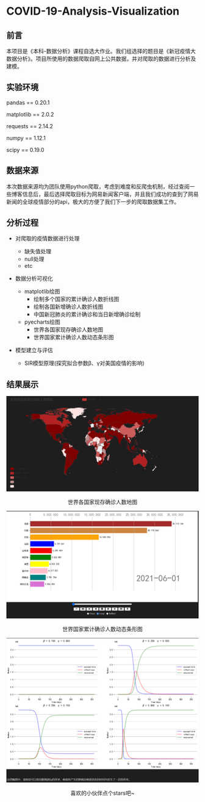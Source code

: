 # COVID-19-Analysis-Visualization

## 前言

本项目是《本科-数据分析》课程自选大作业。我们组选择的题目是《新冠疫情大数据分析》。项目所使用的数据爬取自网上公共数据，并对爬取的数据进行分析及建模。

## 实验环境

pandas == 0.20.1

matplotlib == 2.0.2

requests == 2.14.2

numpy == 1.12.1

scipy == 0.19.0

## 数据来源

本次数据来源均为团队使用python爬取，考虑到难度和反爬虫机制，经过查阅一些博客信息后，最后选择爬取目标为网易新闻客户端，并且我们成功的查到了网易新闻的全球疫情部分的api，极大的方便了我们下一步的爬取数据集工作。

## 分析过程

- 对爬取的疫情数据进行处理
  - 缺失值处理
  - null处理
  - etc

- 数据分析可视化
  - matplotlib绘图	
    - 绘制多个国家的累计确诊人数折线图
    - 绘制各国新增确诊人数折线图
    - 中国新冠肺炎的累计确诊和当日新增确诊绘制
  - pyecharts绘图
    - 世界各国家现存确诊人数地图
    - 世界国家累计确诊人数动态条形图

- 模型建立与评估
  - SIR模型原理(探究拟合参数β、γ对美国疫情的影响)

## 结果展示

![image-20230213101116252](ReadMe.assets/image-20230213101116252.png)

<center>世界各国家现存确诊人数地图
    
</center>

![image-20230213101158929](ReadMe.assets/image-20230213101158929.png)

<center>世界国家累计确诊人数动态条形图

![image-20230213101259416](ReadMe.assets/image-20230213101259416.png)



喜欢的小伙伴点个stars吧~